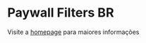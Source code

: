 # Paywall Filters BR

Visite a [homepage](https://edgard.github.io/projects/pfbr/) para maiores informações
